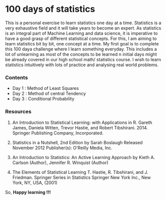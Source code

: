 # 100 days of statistics


This is a personal exercise to learn statistics one day at a time. Statistics is a very exhaustive field and it will take years to become an expert. 
As statistics is an integral part of Machine Learning and data science, it is imperative to have a good grasp of different statistical concepts.
For this, I am aiming to learn statistics bit by bit, one concept at a time. My first goal is to complete this 100 daya challenge where I learn something everyday.
This includes a lot of unlearning as most of the concepts to be learned n initial days might be already covered in our high school math/ statistics course.
I wish to learn statistics intuitively with lots of practice and analysing real world problems. 

### Contents

- Day 1 : Method of Least Squares
- Day 2 : Method of central Tendency
- Day 3 : Conditional Probability


### Resources

1. An Introduction to Statistical Learning: with Applications in R.
Gareth James, Daniela Witten, Trevor Hastie, and Robert Tibshirani. 2014.  Springer Publishing Company, Incorporated.

2. Statistics in a Nutshell, 2nd Edition
by Sarah Boslaugh Released November 2012 Publisher(s): O'Reilly Media, Inc.

3. An Introduction to Statistics: An Active Learning Approach
by Kieth A. Carlson  (Author), Jennifer R. Winquist (Author) 

4. The Elements of Statistical Learning
T. Hastie, R. Tibshirani, and J. Friedman. Springer Series in Statistics Springer New York Inc., New York, NY, USA, (2001)



So, <b> Happy learning !!! </b>
